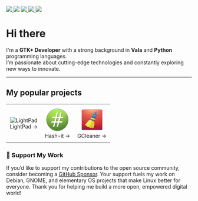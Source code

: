 <p>
    <!-- FOLLOWRERS -->
    <a href="https://github.com/libredeb?tab=followers">
        <img src="https://img.shields.io/github/followers/libredeb?style=social"/>
    </a>
    <!-- OPEN SOURCE <3 -->
    <a href="https://github.com/libredeb?tab=repositories"><img src="https://badges.frapsoft.com/os/v2/open-source.svg?v=103"/></a>
    <!-- FEDORA BADGE -->
    <a href="https://fedoraproject.org">
        <img src="https://img.shields.io/badge/OS-Fedora-blue"/>
    </a>
    <!-- Elementary OS BADGE -->
    <a href="https://elementary.io/">
        <img src="https://img.shields.io/badge/OS-elementary-a56de2"/>
    </a>
    <!-- GNOME BADGE -->
    <a href="https://www.gnome.org">
        <img src="https://img.shields.io/badge/Desktop-GNOME-5494e0"/>
    </a>
</p>

# Hi there

I'm a **GTK+ Developer** with a strong background in **Vala** and **Python** programming languages.<br>
I’m passionate about cutting-edge technologies and constantly exploring new ways to innovate.

---

## My popular projects

<table style="border-collapse: collapse; border: none; margin: auto;">
  <tr>
    <td style="text-align: center; padding: 10px; border: none;">
      <a href="https://github.com/libredeb/lightpad" style="text-decoration: none; color: inherit;">
        <img src="https://raw.githubusercontent.com/libredeb/lightpad/refs/heads/master/data/icons/64/lightpad.svg" alt="LightPad" width="64" height="64"><br>
        <span>LightPad →</span>
      </a>
    </td>
    <td style="text-align: center; padding: 10px; border: none;">
      <a href="https://github.com/libredeb/hash-it" style="text-decoration: none; color: inherit;">
        <img src="https://raw.githubusercontent.com/libredeb/hash-it/a66cdabe198427cc9e112a085f9777962210e441/data/icons/64/hashit.svg" alt="Hash-it" width="64" height="64"><br>
        <span>Hash-it →</span>
      </a>
    </td>
    <td style="text-align: center; padding: 10px; border: none;">
      <a href="https://github.com/gcleaner/gcleaner-python/tree/gtk4" style="text-decoration: none; color: inherit;">
        <img src="https://github.com/gcleaner/gcleaner.github.io/blob/master/img/gcleaner.png?raw=true" alt="GCleaner" width="64" height="64"><br>
        <span>GCleaner →</span>
      </a>
    </td>
  </tr>
</table>

### 💖 Support My Work

If you’d like to support my contributions to the open source community, consider becoming a [GitHub Sponsor](https://github.com/sponsors/libredeb). Your support fuels my work on Debian, GNOME, and elementary OS projects that make Linux better for everyone. Thank you for helping me build a more open, empowered digital world!
